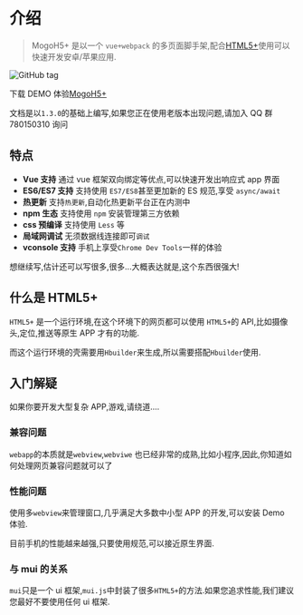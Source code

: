 # 介绍

> MogoH5+ 是以一个 `vue+webpack` 的多页面脚手架,配合[HTML5+](http://www.html5plus.org/doc/h5p.html)使用可以快速开发安卓/苹果应用.

![GitHub tag](https://img.shields.io/github/tag/tyaqing/mogo-h5plus.svg)

下载 DEMO 体验[MogoH5+](https://fir.im/p52j)

文档是以`1.3.0`的基础上编写,如果您正在使用老版本出现问题,请加入 QQ 群 780150310 询问

## 特点

- **Vue 支持** 通过 vue 框架双向绑定等优点,可以快速开发出响应式 app 界面
- **ES6/ES7 支持** 支持使用 `ES7/ES8`甚至更加新的 ES 规范,享受 `async/await`
- **热更新** 支持`热更新`,自动化热更新平台正在内测中
- **npm 生态** 支持使用 `npm` 安装管理第三方依赖
- **css 预编译** 支持使用 `Less` 等
- **局域网调试** 无须数据线连接即可`调试`
- **vconsole 支持** 手机上享受`Chrome Dev Tools`一样的体验

想继续写,估计还可以写很多,很多...大概表达就是,这个东西很强大!

## 什么是 HTML5+

`HTML5+` 是一个运行环境,在这个环境下的网页都可以使用 `HTML5+`的 API,比如摄像头,定位,推送等原生 APP 才有的功能.

而这个运行环境的壳需要用`Hbuilder`来生成,所以需要搭配`Hbuilder`使用.

## 入门解疑

如果你要开发大型复杂 APP,游戏,请绕道....

### 兼容问题

`webapp`的本质就是`webview`,`webviwe` 也已经非常的成熟,比如小程序,因此,你知道如何处理网页兼容问题就可以了

### 性能问题

使用多`webview`来管理窗口,几乎满足大多数中小型 APP 的开发,可以安装 Demo 体验.

目前手机的性能越来越强,只要使用规范,可以接近原生界面.

### 与 mui 的关系

`mui`只是一个 ui 框架,`mui.js`中封装了很多`HTML5+`的方法.如果您追求性能,我们建议您最好不要使用任何 ui 框架.
